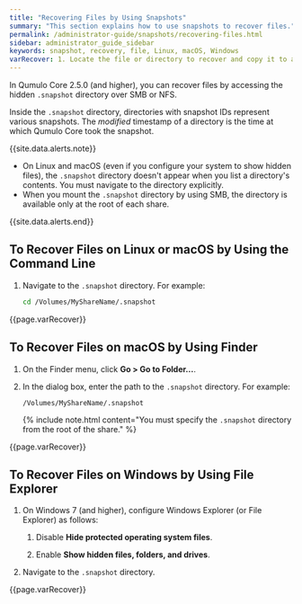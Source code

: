 ```yaml
---
title: "Recovering Files by Using Snapshots"
summary: "This section explains how to use snapshots to recover files."
permalink: /administrator-guide/snapshots/recovering-files.html
sidebar: administrator_guide_sidebar
keywords: snapshot, recovery, file, Linux, macOS, Windows
varRecover: 1. Locate the file or directory to recover and copy it to a new location.
---
```


In Qumulo Core 2.5.0 (and higher), you can recover files by accessing the hidden `.snapshot` directory over SMB or NFS.

Inside the `.snapshot` directory, directories with snapshot IDs represent various snapshots. The _modified_ timestamp of a directory is the time at which Qumulo Core took the snapshot.

{{site.data.alerts.note}}
<ul>
  <li>On Linux and macOS (even if you configure your system to show hidden files), the <code>.snapshot</code> directory doesn't appear when you list a directory's contents. You must navigate to the directory explicitly.</li>
  <li>When you mount the <code>.snapshot</code> directory by using SMB, the directory is available only at the root of each share.</li>  
</ul>
{{site.data.alerts.end}}


## To Recover Files on Linux or macOS by Using the Command Line
1. Navigate to the `.snapshot` directory. For example:

   ```bash
   cd /Volumes/MyShareName/.snapshot
   ```
   
{{page.varRecover}}


## To Recover Files on macOS by Using Finder
1. On the Finder menu, click **Go > Go to Folder...**.

1. In the dialog box, enter the path to the `.snapshot` directory. For example:

   ```
   /Volumes/MyShareName/.snapshot
   ```

   {% include note.html content="You must specify the `.snapshot` directory from the root of the share." %}
   
{{page.varRecover}}


## To Recover Files on Windows by Using File Explorer
1. On Windows 7 (and higher), configure Windows Explorer (or File Explorer) as follows:

   1. Disable **Hide protected operating system files**.
   
   1. Enable **Show hidden files, folders, and drives**.

1. Navigate to the `.snapshot` directory.

{{page.varRecover}}
